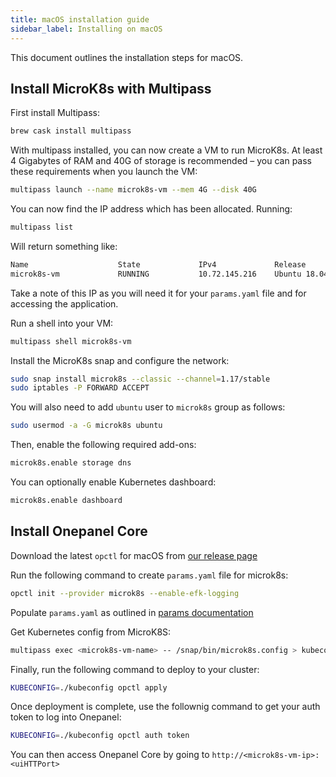 ```yaml
---
title: macOS installation guide
sidebar_label: Installing on macOS
---
```


This document outlines the installation steps for macOS.

## Install MicroK8s with Multipass

First install Multipass:

```bash
brew cask install multipass
```

With multipass installed, you can now create a VM to run MicroK8s. At least 4 Gigabytes of RAM and 40G of storage is recommended – you can pass these requirements when you launch the VM:

```bash
multipass launch --name microk8s-vm --mem 4G --disk 40G
```

You can now find the IP address which has been allocated. Running:

```bash
multipass list
```

Will return something like:

```bash
Name                    State             IPv4             Release
microk8s-vm             RUNNING           10.72.145.216    Ubuntu 18.04 LTS
```

Take a note of this IP as you will need it for your `params.yaml` file and for accessing the application.

Run a shell into your VM:

```bash
multipass shell microk8s-vm
```

Install the MicroK8s snap and configure the network:

```bash
sudo snap install microk8s --classic --channel=1.17/stable
sudo iptables -P FORWARD ACCEPT
```

You will also need to add `ubuntu` user to `microk8s` group as follows:

```bash
sudo usermod -a -G microk8s ubuntu
```

Then, enable the following required add-ons:

```bash
microk8s.enable storage dns
```

You can optionally enable Kubernetes dashboard:

```bash
microk8s.enable dashboard
```

## Install Onepanel Core

Download the latest `opctl` for macOS from [our release page](https://github.com/onepanelio/cli/releases/latest)

Run the following command to create `params.yaml` file for microk8s:

```bash
opctl init --provider microk8s --enable-efk-logging
```

Populate `params.yaml` as outlined in [params documentation](../configuration/params)

Get Kubernetes config from MicroK8S:

```bash
multipass exec <microk8s-vm-name> -- /snap/bin/microk8s.config > kubeconfig
```

Finally, run the following command to deploy to your cluster:

```bash
KUBECONFIG=./kubeconfig opctl apply
```

Once deployment is complete, use the follownig command to get your auth token to log into Onepanel:

```bash
KUBECONFIG=./kubeconfig opctl auth token
```

You can then access Onepanel Core by going to `http://<microk8s-vm-ip>:<uiHTTPort>`
